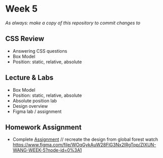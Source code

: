 # Week 5

*As always: make a copy of this repository to commit changes to*

## CSS Review

- Answering CSS questions
- Box Model
- Position: static, relative, absolute

## Lecture & Labs
- Box Model
- Position: static, relative, absolute
- Absolute position lab
- Design overview
- Figma lab / assignment

## Homework Assignment

- Complete [Assignment](assignment)
// recreate the design from global forest watch
https://www.figma.com/file/WOqGykAuW28FlG3Nx2IRgTpp/ZIXUN-WANG-WEEK-5?node-id=0%3A1
